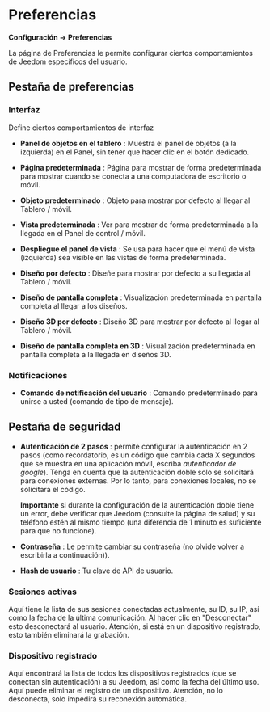 # Preferencias
**Configuración → Preferencias**

La página de Preferencias le permite configurar ciertos comportamientos de Jeedom específicos del usuario.

## Pestaña de preferencias

### Interfaz

Define ciertos comportamientos de interfaz

- **Panel de objetos en el tablero** : Muestra el panel de objetos (a la izquierda) en el Panel, sin tener que hacer clic en el botón dedicado.
- **Página predeterminada** : Página para mostrar de forma predeterminada para mostrar cuando se conecta a una computadora de escritorio o móvil.
- **Objeto predeterminado** : Objeto para mostrar por defecto al llegar al Tablero / móvil.

- **Vista predeterminada** : Ver para mostrar de forma predeterminada a la llegada en el Panel de control / móvil.
- **Despliegue el panel de vista** : Se usa para hacer que el menú de vista (izquierda) sea visible en las vistas de forma predeterminada.

- **Diseño por defecto** : Diseñe para mostrar por defecto a su llegada al Tablero / móvil.
- **Diseño de pantalla completa** : Visualización predeterminada en pantalla completa al llegar a los diseños.

- **Diseño 3D por defecto** : Diseño 3D para mostrar por defecto al llegar al Tablero / móvil.
- **Diseño de pantalla completa en 3D** : Visualización predeterminada en pantalla completa a la llegada en diseños 3D.

### Notificaciones

- **Comando de notificación del usuario** : Comando predeterminado para unirse a usted (comando de tipo de mensaje).

## Pestaña de seguridad

- **Autenticación de 2 pasos** : permite configurar la autenticación en 2 pasos (como recordatorio, es un código que cambia cada X segundos que se muestra en una aplicación móvil, escriba *autenticador de google*). Tenga en cuenta que la autenticación doble solo se solicitará para conexiones externas. Por lo tanto, para conexiones locales, no se solicitará el código.

  **Importante** si durante la configuración de la autenticación doble tiene un error, debe verificar que Jeedom (consulte la página de salud) y su teléfono estén al mismo tiempo (una diferencia de 1 minuto es suficiente para que no funcione).

- **Contraseña** : Le permite cambiar su contraseña (no olvide volver a escribirla a continuación)).

- **Hash de usuario** : Tu clave de API de usuario.

### Sesiones activas

Aquí tiene la lista de sus sesiones conectadas actualmente, su ID, su IP, así como la fecha de la última comunicación. Al hacer clic en &quot;Desconectar&quot; esto desconectará al usuario. Atención, si está en un dispositivo registrado, esto también eliminará la grabación.

### Dispositivo registrado

Aquí encontrará la lista de todos los dispositivos registrados (que se conectan sin autenticación) a su Jeedom, así como la fecha del último uso.
Aquí puede eliminar el registro de un dispositivo. Atención, no lo desconecta, solo impedirá su reconexión automática.
